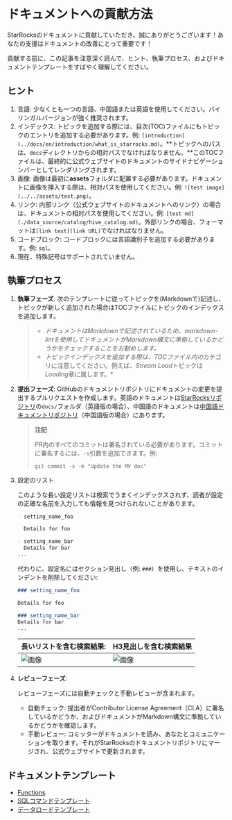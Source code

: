 # ドキュメントへの貢献方法

StarRocksのドキュメントに貢献していただき、誠にありがとうございます！あなたの支援はドキュメントの改善にとって重要です！

貢献する前に、この記事を注意深く読んで、ヒント、執筆プロセス、およびドキュメントテンプレートをすばやく理解してください。

## ヒント

1. 言語: 少なくとも一つの言語、中国語または英語を使用してください。バイリンガルバージョンが強く推奨されます。
2. インデックス: トピックを追加する際には、目次(TOC)ファイルにもトピックのエントリを追加する必要があります。例: `[introduction](../docs/en/introduction/what_is_starrocks.md)`。**トピックへのパスは、`docs`ディレクトリからの相対パスでなければなりません。**このTOCファイルは、最終的に公式ウェブサイトのドキュメントのサイドナビゲーションバーとしてレンダリングされます。
3. 画像: 画像は最初に**assets**フォルダに配置する必要があります。ドキュメントに画像を挿入する際は、相対パスを使用してください。例: `![test image](../../assets/test.png)`。
4. リンク: 内部リンク（公式ウェブサイトのドキュメントへのリンク）の場合は、ドキュメントの相対パスを使用してください。例: `[test md](./data_source/catalog/hive_catalog.md)`。外部リンクの場合、フォーマットは`[link text](link URL)`でなければなりません。
5. コードブロック: コードブロックには言語識別子を追加する必要があります。例: `sql`。
6. 現在、特殊記号はサポートされていません。

## 執筆プロセス

1. **執筆フェーズ**: 次のテンプレートに従ってトピックを(Markdownで)記述し、トピックが新しく追加された場合はTOCファイルにトピックのインデックスを追加します。

    > - *ドキュメントはMarkdownで記述されているため、markdown-lintを使用してドキュメントがMarkdown構文に準拠しているかどうかをチェックすることをお勧めします。*
    > - *トピックインデックスを追加する際は、TOCファイル内の*カテゴリに注意してください。例えば、*Stream Load*トピックは*Loading*章に属します。*

2. **提出フェーズ**: GitHubのドキュメントリポジトリにドキュメントの変更を提出するプルリクエストを作成します。英語のドキュメントは[StarRocksリポジトリ](https://github.com/StarRocks/starrocks)の`docs/`フォルダ（英語版の場合）、中国語のドキュメントは[中国語ドキュメントリポジトリ](https://github.com/StarRocks/docs.zh-cn)（中国語版の場合）にあります。

   > **注記**
   >
   > PR内のすべてのコミットは署名されている必要があります。コミットに署名するには、`-s`引数を追加できます。例:
   >
   > `git commit -s -m "Update the MV doc"`

3. 設定のリスト

   このような長い設定リストは検索でうまくインデックスされず、読者が設定の正確な名前を入力しても情報を見つけられないことがあります。

   ```markdown
   - setting_name_foo

     Details for foo

   - setting_name_bar
     Details for bar
   ...
   ```
 
   代わりに、設定名にはセクション見出し（例: `###`）を使用し、テキストのインデントを削除してください:

   ```markdown
   ### setting_name_foo

   Details for foo

   ### setting_name_bar
   Details for bar
   ...
   ```

   |長いリストを含む検索結果:|H3見出しを含む検索結果|
   |--------------------------------|-------------------------------|
   |![画像](https://github.com/StarRocks/starrocks/assets/25182304/681580e6-820a-4a5a-8d68-65852687a0df)|![画像](https://github.com/StarRocks/starrocks/assets/25182304/8623e005-d6e1-4b73-9270-8bc86a2aa680)|


  
5. **レビューフェーズ**:

    レビューフェーズには自動チェックと手動レビューが含まれます。

    - 自動チェック: 提出者がContributor License Agreement（CLA）に署名しているかどうか、およびドキュメントがMarkdown構文に準拠しているかどうかを確認します。
    - 手動レビュー: コミッターがドキュメントを読み、あなたとコミュニケーションを取ります。それがStarRocksのドキュメントリポジトリにマージされ、公式ウェブサイトで更新されます。

## ドキュメントテンプレート

- [Functions](https://github.com/StarRocks/docs/blob/main/sql-reference/sql-functions/How_to_Write_Functions_Documentation.md)
- [SQLコマンドテンプレート](https://github.com/StarRocks/docs/blob/main/sql-reference/sql-statements/SQL_command_template.md)
- [データロードテンプレート](https://github.com/StarRocks/starrocks/blob/main/docs/loading/Loading_data_template.md)
